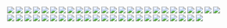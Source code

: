 ![](https://raw.githubusercontent.com/Egg-xiuren/Egg-xiuren/main/1.jpg)
![](https://raw.githubusercontent.com/Egg-xiuren/458/main/2.jpg)
![](https://raw.githubusercontent.com/Egg-xiuren/458/main/3.jpg)
![](https://raw.githubusercontent.com/Egg-xiuren/458/main/4.jpg)
![](https://raw.githubusercontent.com/Egg-xiuren/458/main/5.jpg)
![](https://raw.githubusercontent.com/Egg-xiuren/458/main/6.jpg)
![](https://raw.githubusercontent.com/Egg-xiuren/458/main/7.jpg)
![](https://raw.githubusercontent.com/Egg-xiuren/458/main/8.jpg)
![](https://raw.githubusercontent.com/Egg-xiuren/458/main/9.jpg)
![](https://raw.githubusercontent.com/Egg-xiuren/458/main/10.jpg)
![](https://raw.githubusercontent.com/Egg-xiuren/458/main/11.jpg)
![](https://raw.githubusercontent.com/Egg-xiuren/458/main/12.jpg)
![](https://raw.githubusercontent.com/Egg-xiuren/458/main/13.jpg)
![](https://raw.githubusercontent.com/Egg-xiuren/458/main/14.jpg)
![](https://raw.githubusercontent.com/Egg-xiuren/458/main/15.jpg)
![](https://raw.githubusercontent.com/Egg-xiuren/458/main/16.jpg)
![](https://raw.githubusercontent.com/Egg-xiuren/458/main/17.jpg)
![](https://raw.githubusercontent.com/Egg-xiuren/458/main/18.jpg)
![](https://raw.githubusercontent.com/Egg-xiuren/458/main/19.jpg)
![](https://raw.githubusercontent.com/Egg-xiuren/458/main/20.jpg)
![](https://raw.githubusercontent.com/Egg-xiuren/458/main/21.jpg)
![](https://raw.githubusercontent.com/Egg-xiuren/458/main/22.jpg)
![](https://raw.githubusercontent.com/Egg-xiuren/458/main/23.jpg)
![](https://raw.githubusercontent.com/Egg-xiuren/458/main/24.jpg)
![](https://raw.githubusercontent.com/Egg-xiuren/458/main/25.jpg)
![](https://raw.githubusercontent.com/Egg-xiuren/458/main/26.jpg)
![](https://raw.githubusercontent.com/Egg-xiuren/458/main/27.jpg)
![](https://raw.githubusercontent.com/Egg-xiuren/458/main/28.jpg)
![](https://raw.githubusercontent.com/Egg-xiuren/458/main/29.jpg)
![](https://raw.githubusercontent.com/Egg-xiuren/458/main/30.jpg)
![](https://raw.githubusercontent.com/Egg-xiuren/458/main/31.jpg)
![](https://raw.githubusercontent.com/Egg-xiuren/458/main/32.jpg)
![](https://raw.githubusercontent.com/Egg-xiuren/458/main/33.jpg)
![](https://raw.githubusercontent.com/Egg-xiuren/458/main/34.jpg)
![](https://raw.githubusercontent.com/Egg-xiuren/458/main/35.jpg)
![](https://raw.githubusercontent.com/Egg-xiuren/458/main/36.jpg)
![](https://raw.githubusercontent.com/Egg-xiuren/458/main/37.jpg)
![](https://raw.githubusercontent.com/Egg-xiuren/458/main/38.jpg)
![](https://raw.githubusercontent.com/Egg-xiuren/458/main/39.jpg)
![](https://raw.githubusercontent.com/Egg-xiuren/458/main/40.jpg)
![](https://raw.githubusercontent.com/Egg-xiuren/458/main/41.jpg)
![](https://raw.githubusercontent.com/Egg-xiuren/458/main/42.jpg)
![](https://raw.githubusercontent.com/Egg-xiuren/458/main/43.jpg)
![](https://raw.githubusercontent.com/Egg-xiuren/458/main/44.jpg)
![](https://raw.githubusercontent.com/Egg-xiuren/458/main/45.jpg)
![](https://raw.githubusercontent.com/Egg-xiuren/458/main/46.jpg)
![](https://raw.githubusercontent.com/Egg-xiuren/458/main/47.jpg)
![](https://raw.githubusercontent.com/Egg-xiuren/458/main/48.jpg)
